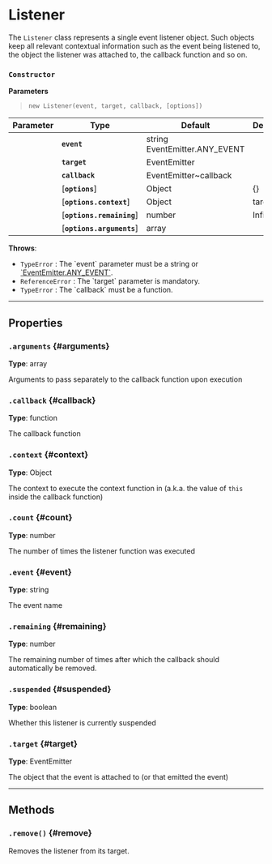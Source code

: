 
# Listener

The `Listener` class represents a single event listener object. Such objects keep all relevant
contextual information such as the event being listened to, the object the listener was attached
to, the callback function and so on.




### `Constructor`


  **Parameters**

  > `new Listener(event, target, callback, [options])`

  <div class="parameter-table-container">

  | Parameter    | Type         | Default      | Description  |
  | ------------ | ------------ | ------------ | ------------ |
    |**`event`** | string<br />EventEmitter.ANY_EVENT<br /> ||The event being listened to|
    |**`target`** | EventEmitter<br /> ||The `EventEmitter` object that the listener is attached to|
    |**`callback`** | EventEmitter~callback<br /> ||The function to call when the listener is triggered|
    |[**`options`**] | Object<br /> |{}||
    |[**`options.context`**] | Object<br /> |target|The context to invoke the listener in (a.k.a. the value of `this` inside the callback function).|
    |[**`options.remaining`**] | number<br /> |Infinity|The remaining number of times after which the callback should automatically be removed.|
    |[**`options.arguments`**] | array<br /> ||An array of arguments that will be passed separately to the callback function upon execution. The array is stored in the `arguments` property and can be retrieved or modified as desired.|

  </div>


**Throws**:
* `TypeError` : The &#x60;event&#x60; parameter must be a string or
[&#x60;EventEmitter.ANY_EVENT&#x60;](EventEmitter#ANY_EVENT).
* `ReferenceError` : The &#x60;target&#x60; parameter is mandatory.
* `TypeError` : The &#x60;callback&#x60; must be a function.

***

## Properties

### `.arguments` {#arguments}
**Type**: array<br />


Arguments to pass separately to the callback function upon execution


### `.callback` {#callback}
**Type**: function<br />


The callback function


### `.context` {#context}
**Type**: Object<br />


The context to execute the context function in (a.k.a. the value of `this` inside the
callback function)


### `.count` {#count}
**Type**: number<br />


The number of times the listener function was executed


### `.event` {#event}
**Type**: string<br />


The event name


### `.remaining` {#remaining}
**Type**: number<br />


The remaining number of times after which the callback should automatically be removed.


### `.suspended` {#suspended}
**Type**: boolean<br />


Whether this listener is currently suspended


### `.target` {#target}
**Type**: EventEmitter<br />


The object that the event is attached to (or that emitted the event)



***

## Methods


### `.remove()` {#remove}


Removes the listener from its target.






